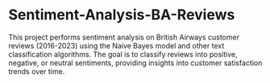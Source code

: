 # Sentiment-Analysis-BA-Reviews
This project performs sentiment analysis on British Airways customer reviews (2016-2023) using the Naive Bayes model and other text classification algorithms. The goal is to classify reviews into positive, negative, or neutral sentiments, providing insights into customer satisfaction trends over time.
